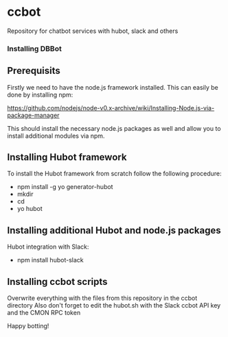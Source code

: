 # ccbot
Repository for chatbot services with hubot, slack and others

### Installing DBBot

## Prerequisits

Firstly we need to have the node.js framework installed. This can easily be done by installing npm:

https://github.com/nodejs/node-v0.x-archive/wiki/Installing-Node.js-via-package-manager

This should install the necessary node.js packages as well and allow you to install additional modules via npm.


## Installing Hubot framework

To install the Hubot framework from scratch follow the following procedure:

- npm install -g yo generator-hubot
- mkdir <path to ccbot>
- cd <path to ccbot>
- yo hubot


## Installing additional Hubot and node.js packages

Hubot integration with Slack:
- npm install hubot-slack

## Installing ccbot scripts

Overwrite everything with the files from this repository in the ccbot directory
Also don't forget to edit the hubot.sh with the Slack ccbot API key and the CMON RPC token

Happy botting!

